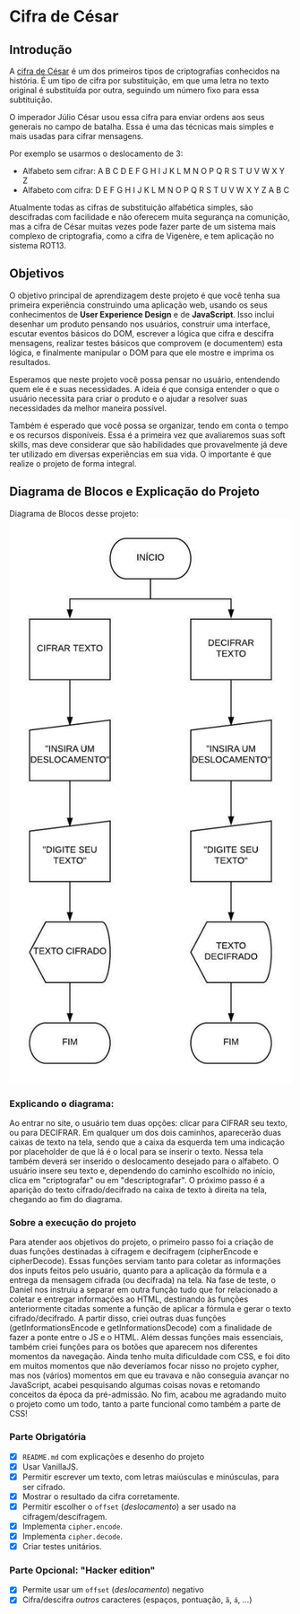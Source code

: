 # Cifra de César

## Introdução

A [cifra de César](https://pt.wikipedia.org/wiki/Cifra_de_C%C3%A9sar) é um dos
primeiros tipos de criptografias conhecidos na história. É um tipo de cifra por
substituição, em que uma letra no texto original é substituída por outra,
seguindo um número fixo para essa subtituição.

O imperador Júlio César usou essa cifra para enviar ordens aos seus generais no
campo de batalha. Essa é uma das técnicas mais simples e mais usadas para
cifrar mensagens.

Por exemplo se usarmos o deslocamento de 3:

* Alfabeto sem cifrar: A B C D E F G H I J K L M N O P Q R S T U V W X Y Z
* Alfabeto com cifra:  D E F G H I J K L M N O P Q R S T U V W X Y Z A B C

Atualmente todas as cifras de substituição alfabética simples, são descifradas
com facilidade e não oferecem muita segurança na comunição, mas a cifra de
César muitas vezes pode fazer parte de um sistema mais complexo de
criptografia, como a cifra de Vigenère, e tem aplicação no sistema ROT13.

## Objetivos

O objetivo principal de aprendizagem deste projeto é que você tenha sua
primeira experiência construindo uma aplicação web, usando os seus
conhecimentos de **User Experience Design** e de **JavaScript**. Isso
inclui desenhar um produto pensando nos usuários, construir uma interface,
escutar eventos básicos do DOM, escrever a lógica que cifra e descifra
mensagens, realizar testes básicos que comprovem (e documentem) esta lógica,
e finalmente manipular o DOM para que ele mostre e imprima os resultados.

Esperamos que neste projeto você possa pensar no usuário, entendendo quem ele
é e suas necessidades. A ideia é que consiga entender o que o usuário
necessita para criar o produto e o ajudar a resolver suas necessidades da
melhor maneira possível.

Também é esperado que você possa se organizar, tendo em conta o tempo e os
recursos disponíveis. Essa é a primeira vez que avaliaremos suas soft skills,
mas deve considerar que são habilidades que provavelmente já deve ter
utilizado em diversas experiências em sua vida. O importante é que realize
o projeto de forma integral.

## Diagrama de Blocos e Explicação do Projeto

Diagrama de Blocos desse projeto: ![aqui](https://github.com/dudaduarte/caesar-cipher/blob/master/Diagrama%20do%20Cypher.jpeg)

### Explicando o diagrama:
Ao entrar no site, o usuário tem duas opções: clicar para CIFRAR seu texto, ou para DECIFRAR. Em qualquer um dos dois caminhos, aparecerão duas caixas de texto na tela, sendo que a caixa da esquerda tem uma indicação por placeholder de que lá é o local para se inserir o texto. Nessa tela também deverá ser inserido o deslocamento desejado para o alfabeto. O usuário insere seu texto e, dependendo do caminho escolhido no início, clica em "criptografar" ou em "descriptografar". O próximo passo é a aparição do texto cifrado/decifrado na caixa de texto à direita na tela, chegando ao fim do diagrama.

### Sobre a execução do projeto

Para atender aos objetivos do projeto, o primeiro passo foi a criação de duas funções destinadas à cifragem e decifragem (cipherEncode e cipherDecode). Essas funções serviam tanto para coletar as informações dos inputs feitos pelo usuário, quanto para a aplicação da fórmula e a entrega da mensagem cifrada (ou decifrada) na tela. Na fase de teste, o Daniel nos instruiu a separar em outra função tudo que for relacionado a coletar e entregar informações ao HTML, destinando às funções anteriormente citadas somente a função de aplicar a fórmula e gerar o texto cifrado/decifrado. A partir disso, criei outras duas funções (getInformationsEncode e getInformationsDecode) com a finalidade de fazer a ponte entre o JS e o HTML. Além dessas funções mais essenciais, também criei funções para os botões que aparecem nos diferentes momentos da navegação.
Ainda tenho muita dificuldade com CSS, e foi dito em muitos momentos que não deveríamos focar nisso no projeto cypher, mas nos (vários) momentos em que eu travava e não conseguia avançar no JavaScript, acabei pesquisando algumas coisas novas e retomando conceitos da época da pré-admissão. No fim, acabou me agradando muito o projeto como um todo, tanto a parte funcional como também a parte de CSS!

### Parte Obrigatória

* [x] `README.md` com explicações e desenho do projeto
* [x] Usar VanillaJS.
* [x] Permitir escrever um texto, com letras maiúsculas e minúsculas, para ser
  cifrado.
* [x] Mostrar o resultado da cifra corretamente.
* [x] Permitir escolher o `offset` (_deslocamento_) a ser usado na
  cifragem/descifragem.
* [x] Implementa `cipher.encode`.
* [x] Implementa `cipher.decode`.
* [x] Criar testes unitários.

### Parte Opcional: "Hacker edition"

* [x] Permite usar um `offset` (_deslocamento_) negativo
* [x] Cifra/descifra _outros_ caracteres (espaços, pontuação, `ã`, `á`, ...)
